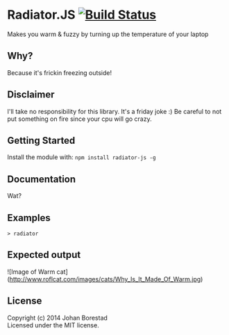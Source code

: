 # Radiator.JS [![Build Status](https://secure.travis-ci.org/borestad/radiator-js.png?branch=master)](http://travis-ci.org/borestad/radiator-js)

Makes you warm & fuzzy by turning up the temperature of your laptop

## Why?
Because it's frickin freezing outside!

## Disclaimer
I'll take no responsibility for this library. It's a friday joke :)
Be careful to not put something on fire since your cpu will go crazy.

## Getting Started
Install the module with: `npm install radiator-js -g`

## Documentation
Wat?

## Examples
    > radiator

## Expected output
![Image of Warm cat]
(http://www.roflcat.com/images/cats/Why_Is_It_Made_Of_Warm.jpg)

## License
Copyright (c) 2014 Johan Borestad  
Licensed under the MIT license.
